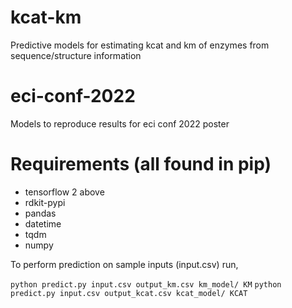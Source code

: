 # kcat-km
Predictive models for estimating kcat and km of enzymes from sequence/structure information

# eci-conf-2022
Models to reproduce results for eci conf 2022 poster

# Requirements (all found in pip)
- tensorflow 2 above
- rdkit-pypi
- pandas
- datetime
- tqdm
- numpy

To perform prediction on sample inputs (input.csv) run,

`python predict.py input.csv output_km.csv km_model/ KM`
`python predict.py input.csv output_kcat.csv kcat_model/ KCAT`

